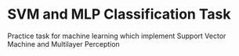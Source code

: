 # SVM and MLP Classification Task
Practice task for machine learning which implement Support Vector Machine and Multilayer Perception 
